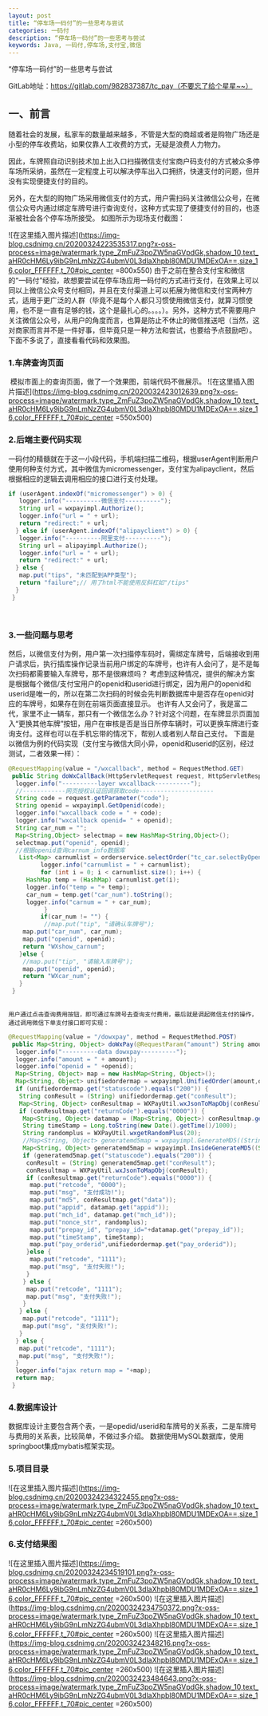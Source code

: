 ```yaml
---
layout: post
title: “停车场一码付”的一些思考与尝试
categories: 一码付
description: “停车场一码付”的一些思考与尝试
keywords: Java, 一码付,停车场,支付宝,微信
---
```


“停车场一码付”的一些思考与尝试

GitLab地址：https://gitlab.com/982837387/tc_pay（不要忘了给个星星~~）



## 一、前言

随着社会的发展，私家车的数量越来越多，不管是大型的商超或者是购物广场还是小型的停车收费站，如果仅靠人工收费的方式，无疑是浪费人力物力。

因此，车牌照自动识别技术加上出入口扫描微信支付宝商户码支付的方式被众多停车场所采纳，虽然在一定程度上可以解决停车出入口拥挤，快速支付的问题，但并没有实现便捷支付的目的。

另外，在大型的购物广场采用微信支付的方式，用户需扫码关注微信公众号，在微信公众号内通过绑定车牌号进行查询支付，这种方式实现了便捷支付的目的，也逐渐被社会各个停车场所接受。
	如图所示为现场支付截图：

![在这里插入图片描述](https://img-blog.csdnimg.cn/20200324223535317.png?x-oss-process=image/watermark,type_ZmFuZ3poZW5naGVpdGk,shadow_10,text_aHR0cHM6Ly9ibG9nLmNzZG4ubmV0L3dlaXhpbl80MDU1MDExOA==,size_16,color_FFFFFF,t_70#pic_center =800x550)	由于之前在整合支付宝和微信的“一码付”经验，故想要尝试在停车场应用一码付的方式进行支付，在效果上可以同以上微信公众号支付相同，并且在支付渠道上可以拓展为微信和支付宝两种方式，适用于更广泛的人群（毕竟不是每个人都只习惯使用微信支付，就算习惯使用，也不是一直有足够的钱，这个是最扎心的。。。。）。另外，这种方式不需要用户关注微信公众号，从用户的角度而言，也算是防止不休止的微信推送吧（当然，这对商家而言并不是一件好事，但毕竟只是一种方法和尝试，也要给予点鼓励吧）。下面不多说了，直接看看代码和效果图。

### **1.车牌查询页面**

​	模拟市面上的查询页面，做了一个效果图，前端代码不做展示。
![在这里插入图片描述](https://img-blog.csdnimg.cn/2020032423012639.png?x-oss-process=image/watermark,type_ZmFuZ3poZW5naGVpdGk,shadow_10,text_aHR0cHM6Ly9ibG9nLmNzZG4ubmV0L3dlaXhpbl80MDU1MDExOA==,size_16,color_FFFFFF,t_70#pic_center =550x500)

### **2.后端主要代码实现**

​	一码付的精髓就在于这一小段代码，手机端扫描二维码，根据userAgent判断用户使用何种支付方式，其中微信为micromessenger，支付宝为alipayclient，然后根据相应的逻辑去调用相应的接口进行支付处理。

```java
if (userAgent.indexOf("micromessenger") > 0) {
   logger.info("----------微信支付----------");
   String url = wxpayimpl.Authorize();
   logger.info("url = " + url);
   return "redirect:" + url;
  } else if (userAgent.indexOf("alipayclient") > 0) {
   logger.info("----------阿里支付----------");
   String url = alipayimpl.Authorize();
   logger.info("url = " + url);
   return "redirect:" + url;
  } else {
   map.put("tips", "未匹配到APP类型");
   return "failure";// 用了html不能使用反斜杠如"/tips"
  }
 }
```

​	

### 3.一些问题与思考

然后，以微信支付为例，用户第一次扫描停车码时，需绑定车牌号，后端接收到用户请求后，执行插库操作记录当前用户绑定的车牌号，也许有人会问了，是不是每次扫码都需要输入车牌号，那不是很麻烦吗？
	考虑到这种情况，提供的解决方案是根据每个微信/支付宝用户的openid和userid进行绑定，因为用户的openid和userid是唯一的，所以在第二次扫码的时候会先判断数据库中是否存在openid对应的车牌号，如果存在则在前端页面直接显示。
	也许有人又会问了，我是富二代，家里不止一辆车，那只有一个微信怎么办？针对这个问题，在车牌显示页面加入“更换其他车牌”按钮，用户在审核是否是当日所停车辆时，可以更换车牌进行查询支付。这样也可以在手机忘带的情况下，帮别人或者别人帮自己支付。
	下面是以微信为例的代码实现（支付宝与微信大同小异，openid和userid的区别，经过测试，二者效果一样）：


```java
@RequestMapping(value = "/wxcallback", method = RequestMethod.GET)
 public String doWxCallBack(HttpServletRequest request, HttpServletResponse response, Map<String, Object> map) throws Exception {
  logger.info("----------layer wxcallback----------");
  //------------网页授权认证回调获取code---------------------
  String code = request.getParameter("code");
  String openid = wxpayimpl.GetOpenid(code);
  logger.info("wxcallback code = " + code);
  logger.info("wxcallback openid= " + openid);
  String car_num = "";
  Map<String,Object> selectmap = new HashMap<String,Object>();
  selectmap.put("openid", openid);
  //根据openid查询carnum_info数据库
   List<Map> carnumlist = orderservice.selectOrder("tc_car.selectByOpenid",selectmap);
         logger.info("carnumlist = " + carnumlist); 
         for (int i = 0; i < carnumlist.size(); i++) {
     HashMap temp = (HashMap) carnumlist.get(i);
     logger.info("temp = "+ temp);
     car_num = temp.get("car_num").toString();
     logger.info("carnum = " + car_num);
          }
         if(car_num != "") { 
          //map.put("tip", "请确认车牌号");
    map.put("car_num", car_num);
    map.put("openid", openid);
    return "WXshow_carnum";
   }else {
    //map.put("tip", "请输入车牌号");
    map.put("openid", openid);
    return "WXcar_num";
   }   
 }
 
```

	用户通过点击查询费用按钮，即可通过车牌号去查询支付费用，最后就是调起微信支付的操作，通过调用微信下单支付接口即可实现：

```java
@RequestMapping(value = "/dowxpay", method = RequestMethod.POST)
 public Map<String, Object> doWxPay(@RequestParam("amount") String amount,@RequestParam("openid") String openid) throws Exception {
  logger.info("----------data dowxpay----------");
  logger.info("amount = " + amount);
  logger.info("openid = " +openid);
  Map<String, Object> map = new HashMap<String, Object>();
  Map<String, Object> unifiedordermap = wxpayimpl.UnifiedOrder(amount,openid);
  if (unifiedordermap.get("statuscode").equals("200")) {
   String conResult = (String) unifiedordermap.get("conResult");
   Map<String, Object> conResultmap = WXPayUtil.wxJsonToMapObj(conResult);
   if (conResultmap.get("returnCode").equals("0000")) {
    Map<String, Object> datamap = (Map<String, Object>) conResultmap.get("data");
    String timeStamp = Long.toString(new Date().getTime()/1000);
    String randomplus = WXPayUtil.wxgetRandomPlus(20);
    //Map<String, Object> generatemd5map = wxpayimpl.GenerateMD5((String) datamap.get("prepay_id"),(String) datamap.get("appid"),timeStamp,randomplus);
    Map<String, Object> generatemd5map = wxpayimpl.InsideGenerateMD5((String) datamap.get("prepay_id"),(String) datamap.get("appid"),timeStamp,randomplus);
    if (generatemd5map.get("statuscode").equals("200")) {
     conResult = (String) generatemd5map.get("conResult");
     conResultmap = WXPayUtil.wxJsonToMapObj(conResult);
     if (conResultmap.get("returnCode").equals("0000")) {
      map.put("retcode", "0000");
      map.put("msg", "支付成功!");
      map.put("md5", conResultmap.get("data"));
      map.put("appid", datamap.get("appid"));
      map.put("mch_id", datamap.get("mch_id"));
      map.put("nonce_str", randomplus);
      map.put("prepay_id", "prepay_id="+datamap.get("prepay_id"));  
      map.put("timeStamp", timeStamp); 
      map.put("pay_orderid",unifiedordermap.get("pay_orderid"));
     }else {
      map.put("retcode", "1111");
      map.put("msg", "支付失败!");
     }
    } else {
     map.put("retcode", "1111");
     map.put("msg", "支付失败!");
    }
   } else {
    map.put("retcode", "1111");
    map.put("msg", "支付失败!");
   }
  } else {
   map.put("retcode", "1111");
   map.put("msg", "支付失败!");
  }
  logger.info("ajax return map = "+map);
  return map;
 }
```

### **4.数据库设计**

数据库设计主要包含两个表，一是opedid/userid和车牌号的关系表，二是车牌号与费用的关系表，比较简单，不做过多介绍。
数据使用MySQL数据库，使用springboot集成mybatis框架实现。

### **5.项目目录**

![在这里插入图片描述](https://img-blog.csdnimg.cn/20200324234322455.png?x-oss-process=image/watermark,type_ZmFuZ3poZW5naGVpdGk,shadow_10,text_aHR0cHM6Ly9ibG9nLmNzZG4ubmV0L3dlaXhpbl80MDU1MDExOA==,size_16,color_FFFFFF,t_70#pic_center =260x500)

### **6.支付结果图**

![在这里插入图片描述](https://img-blog.csdnimg.cn/20200324234519101.png?x-oss-process=image/watermark,type_ZmFuZ3poZW5naGVpdGk,shadow_10,text_aHR0cHM6Ly9ibG9nLmNzZG4ubmV0L3dlaXhpbl80MDU1MDExOA==,size_16,color_FFFFFF,t_70#pic_center =260x500)
![在这里插入图片描述](https://img-blog.csdnimg.cn/20200324234750372.png?x-oss-process=image/watermark,type_ZmFuZ3poZW5naGVpdGk,shadow_10,text_aHR0cHM6Ly9ibG9nLmNzZG4ubmV0L3dlaXhpbl80MDU1MDExOA==,size_16,color_FFFFFF,t_70#pic_center =260x500)
![在这里插入图片描述](https://img-blog.csdnimg.cn/202003242348216.png?x-oss-process=image/watermark,type_ZmFuZ3poZW5naGVpdGk,shadow_10,text_aHR0cHM6Ly9ibG9nLmNzZG4ubmV0L3dlaXhpbl80MDU1MDExOA==,size_16,color_FFFFFF,t_70#pic_center =260x500)
![在这里插入图片描述](https://img-blog.csdnimg.cn/2020032423484643.png?x-oss-process=image/watermark,type_ZmFuZ3poZW5naGVpdGk,shadow_10,text_aHR0cHM6Ly9ibG9nLmNzZG4ubmV0L3dlaXhpbl80MDU1MDExOA==,size_16,color_FFFFFF,t_70#pic_center =260x500)